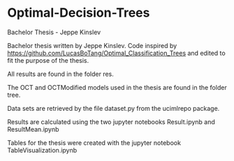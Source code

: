 # Optimal-Decision-Trees
Bachelor Thesis - Jeppe Kinslev

Bachelor thesis written by Jeppe Kinslev. Code inspired by https://github.com/LucasBoTang/Optimal_Classification_Trees and edited to fit the purpose of the thesis.

All results are found in the folder res.

The OCT and OCTModified models used in the thesis are found in the folder tree.

Data sets are retrieved by the file dataset.py from the ucimlrepo package.

Results are calculated using the two jupyter notebooks Result.ipynb and ResultMean.ipynb

Tables for the thesis were created with the jupyter notebook TableVisualization.ipynb